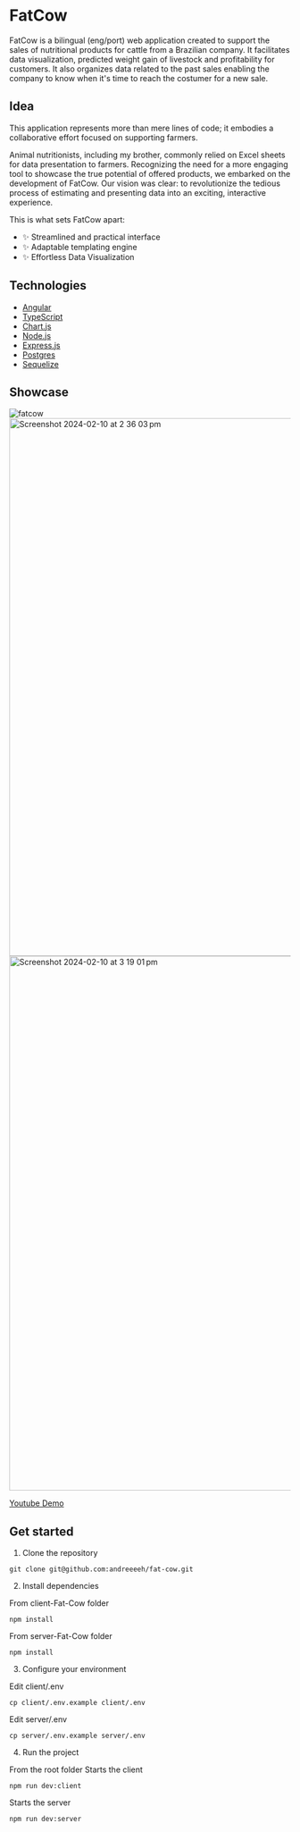 # FatCow

FatCow is a bilingual (eng/port) web application created to support the sales of nutritional products for cattle from a Brazilian company. It facilitates data visualization, predicted weight gain of livestock and profitability for customers. It also organizes data related to the past sales enabling the company to know when it's time to reach the costumer for a new sale. 

## Idea

This application represents more than mere lines of code; it embodies a collaborative effort focused on supporting farmers.

Animal nutritionists, including my brother, commonly relied on Excel sheets for data presentation to farmers. Recognizing the need for a more engaging tool to showcase the true potential of offered products, we embarked on the development of FatCow. Our vision was clear: to revolutionize the tedious process of estimating and presenting data into an exciting, interactive experience.

This is what sets FatCow apart:

- ✨ Streamlined and practical interface
- ✨ Adaptable templating engine
- ✨ Effortless Data Visualization

## Technologies

- [Angular](https://angular.io/)
- [TypeScript](https://www.typescriptlang.org/)
- [Chart.js](https://www.chartjs.org/)
- [Node.js](https://nodejs.org/en)
- [Express.js](https://expressjs.com/)
- [Postgres](https://postgresapp.com/)
- [Sequelize](https://sequelize.org/)

## Showcase

![fatcow](https://github.com/andreeeeh/fat-cow/assets/144232373/a5f1e325-0a6c-4c7c-8b73-28e56ec5d021)
<img width="963" alt="Screenshot 2024-02-10 at 2 36 03 pm" src="https://github.com/andreeeeh/fat-cow/assets/144232373/01ba39fc-3040-413a-b781-7a873a322685">
<img width="957" alt="Screenshot 2024-02-10 at 3 19 01 pm" src="https://github.com/andreeeeh/fat-cow/assets/144232373/b74094bd-31b9-457f-bc0c-53894de916d4">

[Youtube Demo](https://youtu.be/FN3KCPdKtjk)
## Get started

1. Clone the repository
```
git clone git@github.com:andreeeeh/fat-cow.git
```
2. Install dependencies

From client-Fat-Cow folder
```
npm install
```
From server-Fat-Cow folder
```
npm install
```

3. Configure your environment
   
Edit client/.env
```
cp client/.env.example client/.env
```
Edit server/.env
```
cp server/.env.example server/.env
```

4. Run the project

From the root folder
Starts the client
```
npm run dev:client
```
Starts the server
```
npm run dev:server
```
